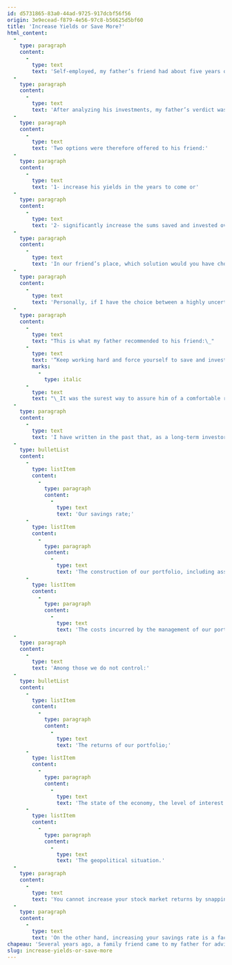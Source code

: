 ```yaml
---
id: d5731865-83a0-44ad-9725-917dcbf56f56
origin: 3e9ecead-f879-4e56-97c8-b56625d5bf60
title: 'Increase Yields or Save More?'
html_content:
  -
    type: paragraph
    content:
      -
        type: text
        text: 'Self-employed, my father’s friend had about five years of active work ahead of him before taking gradual retirement. He had set aside a retirement fund, but he was worried about whether that fund was enough to support him in retirement. He was particularly interested in knowing what returns my father thought reasonable for the coming years. In his mind, it was essential that the returns on his portfolio be attractive in the years to come.'
  -
    type: paragraph
    content:
      -
        type: text
        text: 'After analyzing his investments, my father’s verdict was straightforward. The sums invested were barely enough to ensure him a comfortable retirement.'
  -
    type: paragraph
    content:
      -
        type: text
        text: 'Two options were therefore offered to his friend:'
  -
    type: paragraph
    content:
      -
        type: text
        text: '1- increase his yields in the years to come or'
  -
    type: paragraph
    content:
      -
        type: text
        text: '2- significantly increase the sums saved and invested over the next few years (or more: my father made him understand that it would be a good idea to continue working longer, which would allow him to add to his savings).'
  -
    type: paragraph
    content:
      -
        type: text
        text: 'In our friend’s place, which solution would you have chosen?'
  -
    type: paragraph
    content:
      -
        type: text
        text: 'Personally, if I have the choice between a highly uncertain option beyond my control (increase the returns on my investments) and a rather certain option (even if unpleasant), I will choose the second every time.'
  -
    type: paragraph
    content:
      -
        type: text
        text: "This is what my father recommended to his friend:\_"
      -
        type: text
        text: '“Keep working hard and force yourself to save and invest a significant part of your income over the next few years.”'
        marks:
          -
            type: italic
      -
        type: text
        text: "\_It was the surest way to assure him of a comfortable retirement. This is what his friend did, and he is doing very well today."
  -
    type: paragraph
    content:
      -
        type: text
        text: 'I have written in the past that, as a long-term investor, we should focus our energies on the factors that we can control. I would cite the following factors among those that can be controlled:'
  -
    type: bulletList
    content:
      -
        type: listItem
        content:
          -
            type: paragraph
            content:
              -
                type: text
                text: 'Our savings rate;'
      -
        type: listItem
        content:
          -
            type: paragraph
            content:
              -
                type: text
                text: 'The construction of our portfolio, including asset allocation and the choice of investment vehicles;'
      -
        type: listItem
        content:
          -
            type: paragraph
            content:
              -
                type: text
                text: 'The costs incurred by the management of our portfolio.'
  -
    type: paragraph
    content:
      -
        type: text
        text: 'Among those we do not control:'
  -
    type: bulletList
    content:
      -
        type: listItem
        content:
          -
            type: paragraph
            content:
              -
                type: text
                text: 'The returns of our portfolio;'
      -
        type: listItem
        content:
          -
            type: paragraph
            content:
              -
                type: text
                text: 'The state of the economy, the level of interest rates, etc.'
      -
        type: listItem
        content:
          -
            type: paragraph
            content:
              -
                type: text
                text: 'The geopolitical situation.'
  -
    type: paragraph
    content:
      -
        type: text
        text: 'You cannot increase your stock market returns by snapping your fingers! But such a goal could tempt us to take undue risks and cause us to lose a lot of money.'
  -
    type: paragraph
    content:
      -
        type: text
        text: 'On the other hand, increasing your savings rate is a factor that you can control. This is often the best strategy for ensuring a more comfortable retirement. Although it is not easy to do!'
chapeau: 'Several years ago, a family friend came to my father for advice regarding his retirement fund. I could attend this meeting and my father’s advice to this long-time friend marked me so much that I remember it very well, some twenty years later.'
slug: increase-yields-or-save-more
---
```

